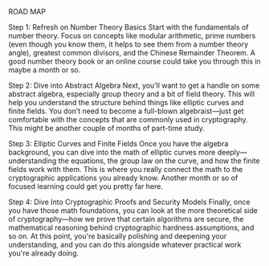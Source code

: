 ROAD MAP

Step 1: Refresh on Number Theory Basics
Start with the fundamentals of number theory. Focus on concepts like modular arithmetic, prime numbers (even though you know them, it helps to see them from a number theory angle), greatest common divisors, and the Chinese Remainder Theorem. A good number theory book or an online course could take you through this in maybe a month or so.

Step 2: Dive into Abstract Algebra
Next, you’ll want to get a handle on some abstract algebra, especially group theory and a bit of field theory. This will help you understand the structure behind things like elliptic curves and finite fields. You don’t need to become a full-blown algebraist—just get comfortable with the concepts that are commonly used in cryptography. This might be another couple of months of part-time study.

Step 3: Elliptic Curves and Finite Fields
Once you have the algebra background, you can dive into the math of elliptic curves more deeply—understanding the equations, the group law on the curve, and how the finite fields work with them. This is where you really connect the math to the cryptographic applications you already know. Another month or so of focused learning could get you pretty far here.

Step 4: Dive Into Cryptographic Proofs and Security Models
Finally, once you have those math foundations, you can look at the more theoretical side of cryptography—how we prove that certain algorithms are secure, the mathematical reasoning behind cryptographic hardness assumptions, and so on. At this point, you're basically polishing and deepening your understanding, and you can do this alongside whatever practical work you're already doing.